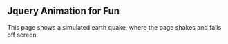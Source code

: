 ## Jquery Animation for Fun  

This page shows a simulated earth quake, where the page shakes and falls off screen.
